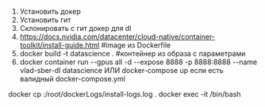 1. Установить докер 
2. Установить гит
3. Склонировать с гит докер для dl 
4. https://docs.nvidia.com/datacenter/cloud-native/container-toolkit/install-guide.html
#image из Dockerfile
5. docker build -t datascience . 
#контейнер из образа с параметрами
6. docker container run --gpus all -d --expose 8888 -p 8888:8888 --name vlad-sber-dl datascience 
ИЛИ 
docker-compose up если есть валидный docker-compose.yml 

docker cp <container-name>:/root/dockerLogs/install-logs.log .
docker exec -it <container name> /bin/bash
